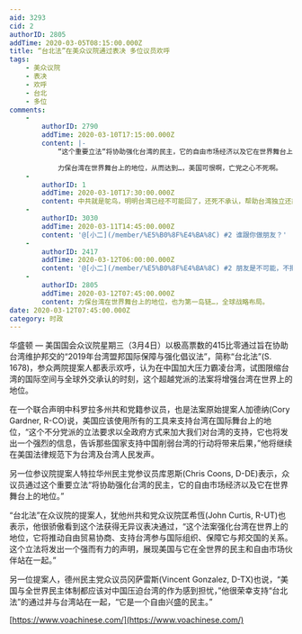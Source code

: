 ```yaml
---
aid: 3293
cid: 2
authorID: 2805
addTime: 2020-03-05T08:15:00.000Z
title: “台北法”在美众议院通过表决 多位议员欢呼
tags:
    - 美众议院
    - 表决
    - 欢呼
    - 台北
    - 多位
comments:
    -
        authorID: 2790
        addTime: 2020-03-10T17:15:00.000Z
        content: |-
            “这个重要立法“将协助强化台湾的民主，它的自由市场经济以及它在世界舞台上的地位。”

            力保台湾在世界舞台上的地位，从而达到…，美国可恨啊，亡党之心不死啊。
    -
        authorID: 1
        addTime: 2020-03-10T17:30:00.000Z
        content: 中共就是鸵鸟，明明台湾已经不可能回了，还死不承认，帮助台湾独立还能多一个朋友，这么搞岂不是在家门口搞出一个死对头吗？阿尔及利亚前车之鉴。
    -
        authorID: 3030
        addTime: 2020-03-11T14:45:00.000Z
        content: '@[小二](/member/%E5%B0%8F%E4%BA%8C) #2 谁跟你做朋友？'
    -
        authorID: 2417
        addTime: 2020-03-12T06:00:00.000Z
        content: '@[小二](/member/%E5%B0%8F%E4%BA%8C) #2 朋友是不可能，不把美国军舰停家门口就不错了。。'
    -
        authorID: 2805
        addTime: 2020-03-12T07:45:00.000Z
        content: 力保台湾在世界舞台上的地位，也为第一岛链…，全球战略布局。
date: 2020-03-12T07:45:00.000Z
category: 时政
---
```


华盛顿 — 美国国会众议院星期三（3月4日）以极高票数的415比零通过旨在协助台湾维护邦交的“2019年台湾盟邦国际保障与强化倡议法”，简称“台北法”(S. 1678)，参众两院提案人都表示欢呼，认为在中国加大压力霸凌台湾，试图限缩台湾的国际空间与全球外交承认的时刻，这个超越党派的法案将增强台湾在世界上的地位。

在一个联合声明中科罗拉多州共和党籍参议员，也是法案原始提案人加德纳(Cory Gardner, R-CO)说，美国应该使用所有的工具来支持台湾在国际舞台上的地位，“这个不分党派的立法要求以全政府方式来加大我们对台湾的支持，它也将发出一个强烈的信息，告诉那些国家支持中国削弱台湾的行动将带来后果，”他将继续在美国法律规范下为台湾及台湾人民发声。

另一位参议院提案人特拉华州民主党参议员库恩斯(Chris Coons, D-DE)表示，众议员通过这个重要立法“将协助强化台湾的民主，它的自由市场经济以及它在世界舞台上的地位。”

“台北法”在众议院的提案人，犹他州共和党众议院匡希恆(John Curtis, R-UT)也表示，他很骄傲看到这个法获得无异议表决通过，“这个法案强化台湾在世界上的地位，它将推动自由贸易协商、支持台湾参与国际组织、保障它与邦交国的关系。这个立法将发出一个强而有力的声明，展现美国与它在全世界的民主和自由市场伙伴站在一起。”

另一位提案人，德州民主党众议员冈萨雷斯(Vincent Gonzalez, D-TX)也说，“美国与全世界民主体制都应该对中国压迫台湾的作为感到担忧，”他很荣幸支持“台北法”的通过并与台湾站在一起，“它是一个自由兴盛的民主。”

[https://www.voachinese.com/](https://www.voachinese.com/)

